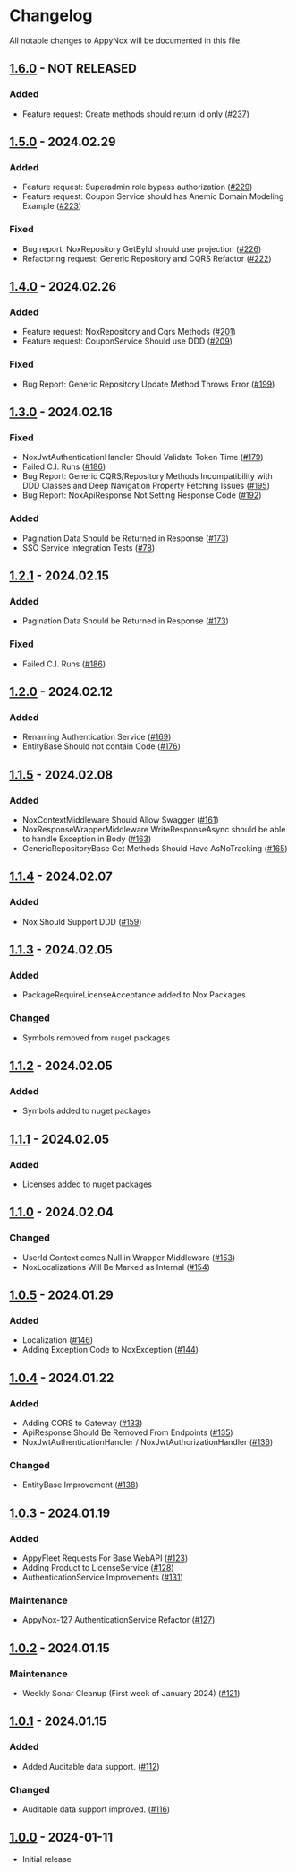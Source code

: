 # Changelog
All notable changes to AppyNox will be documented in this file.

## [1.6.0](https://github.com/HappiSoftware/AppyNox/compare/v1.5.0...v1.6.0) - NOT RELEASED
### Added
- Feature request: Create methods should return id only ([#237](https://github.com/HappiSoftware/AppyNox/issues/237))


## [1.5.0](https://github.com/HappiSoftware/AppyNox/compare/v1.4.0...v1.5.0) - 2024.02.29
### Added
- Feature request: Superadmin role bypass authorization ([#229](https://github.com/HappiSoftware/AppyNox/issues/229))
- Feature request: Coupon Service should has Anemic Domain Modeling Example ([#223](https://github.com/HappiSoftware/AppyNox/issues/223))

### Fixed
- Bug report: NoxRepository GetById should use projection ([#226](https://github.com/HappiSoftware/AppyNox/issues/226))
- Refactoring request: Generic Repository and CQRS Refactor ([#222](https://github.com/HappiSoftware/AppyNox/issues/222))


## [1.4.0](https://github.com/HappiSoftware/AppyNox/compare/v1.3.0...v1.4.0) - 2024.02.26
### Added
- Feature request: NoxRepository and Cqrs Methods ([#201](https://github.com/HappiSoftware/AppyNox/issues/201))
- Feature request: CouponService Should use DDD ([#209](https://github.com/HappiSoftware/AppyNox/issues/209))

### Fixed
- Bug Report: Generic Repository Update Method Throws Error ([#199](https://github.com/HappiSoftware/AppyNox/issues/199))


## [1.3.0](https://github.com/HappiSoftware/AppyNox/compare/v1.2.0...v1.3.0) - 2024.02.16
### Fixed
- NoxJwtAuthenticationHandler Should Validate Token Time ([#179](https://github.com/HappiSoftware/AppyNox/issues/179))
- Failed C.I. Runs ([#186](https://github.com/HappiSoftware/AppyNox/issues/186))
- Bug Report: Generic CQRS/Repository Methods Incompatibility with DDD Classes and Deep Navigation Property Fetching Issues ([#195](https://github.com/HappiSoftware/AppyNox/issues/195))
- Bug Report: NoxApiResponse Not Setting Response Code ([#192](https://github.com/HappiSoftware/AppyNox/issues/192))

### Added
- Pagination Data Should be Returned in Response ([#173](https://github.com/HappiSoftware/AppyNox/issues/173))
- SSO Service Integration Tests ([#78](https://github.com/HappiSoftware/AppyNox/issues/78))


## [1.2.1](https://github.com/HappiSoftware/AppyNox/compare/v1.2.0...v1.2.1) - 2024.02.15
### Added
- Pagination Data Should be Returned in Response ([#173](https://github.com/HappiSoftware/AppyNox/issues/173))

### Fixed
- Failed C.I. Runs ([#186](https://github.com/HappiSoftware/AppyNox/issues/186))


## [1.2.0](https://github.com/HappiSoftware/AppyNox/compare/v1.1.5...v1.2.0) - 2024.02.12
### Added
- Renaming Authentication Service ([#169](https://github.com/HappiSoftware/AppyNox/issues/169))
- EntityBase Should not contain Code ([#176](https://github.com/HappiSoftware/AppyNox/issues/176))


## [1.1.5](https://github.com/HappiSoftware/AppyNox/compare/v1.1.4...v1.1.5) - 2024.02.08
### Added
- NoxContextMiddleware Should Allow Swagger ([#161](https://github.com/HappiSoftware/AppyNox/issues/161))
- NoxResponseWrapperMiddleware WriteResponseAsync should be able to handle Exception in Body ([#163](https://github.com/HappiSoftware/AppyNox/issues/163))
- GenericRepositoryBase Get Methods Should Have AsNoTracking ([#165](https://github.com/HappiSoftware/AppyNox/issues/165))


## [1.1.4](https://github.com/HappiSoftware/AppyNox/compare/v1.1.3...v1.1.4) - 2024.02.07
### Added
- Nox Should Support DDD ([#159](https://github.com/HappiSoftware/AppyNox/issues/159))


## [1.1.3](https://github.com/HappiSoftware/AppyNox/compare/v1.1.2...v1.1.3) - 2024.02.05
### Added
- PackageRequireLicenseAcceptance added to Nox Packages

### Changed
- Symbols removed from nuget packages


## [1.1.2](https://github.com/HappiSoftware/AppyNox/compare/v1.1.1...v1.1.2) - 2024.02.05
### Added
- Symbols added to nuget packages


## [1.1.1](https://github.com/HappiSoftware/AppyNox/compare/v1.1.0...v1.1.1) - 2024.02.05
### Added
- Licenses added to nuget packages


## [1.1.0](https://github.com/HappiSoftware/AppyNox/compare/v1.0.5...v1.1.0) - 2024.02.04
### Changed
- UserId Context comes Null in Wrapper Middleware ([#153](https://github.com/HappiSoftware/AppyNox/issues/153))
- NoxLocalizations Will Be Marked as Internal ([#154](https://github.com/HappiSoftware/AppyNox/issues/154))


## [1.0.5](https://github.com/HappiSoftware/AppyNox/compare/v1.0.4...v1.0.5) - 2024.01.29
### Added
- Localization ([#146](https://github.com/HappiSoftware/AppyNox/issues/146))
- Adding Exception Code to NoxException ([#144](https://github.com/HappiSoftware/AppyNox/issues/144))


## [1.0.4](https://github.com/HappiSoftware/AppyNox/compare/v1.0.3...v1.0.4) - 2024.01.22
### Added
- Adding CORS to Gateway ([#133](https://github.com/HappiSoftware/AppyNox/issues/133))
- ApiResponse Should Be Removed From Endpoints ([#135](https://github.com/HappiSoftware/AppyNox/issues/135))
- NoxJwtAuthenticationHandler / NoxJwtAuthorizationHandler ([#136](https://github.com/HappiSoftware/AppyNox/issues/136))

### Changed
- EntityBase Improvement ([#138](https://github.com/HappiSoftware/AppyNox/issues/138))


## [1.0.3](https://github.com/HappiSoftware/AppyNox/compare/v1.0.2...v1.0.3) - 2024.01.19
### Added
- AppyFleet Requests For Base WebAPI ([#123](https://github.com/HappiSoftware/AppyNox/issues/123))
- Adding Product to LicenseService ([#128](https://github.com/HappiSoftware/AppyNox/issues/128))
- AuthenticationService Improvements ([#131](https://github.com/HappiSoftware/AppyNox/issues/131))

### Maintenance
- AppyNox-127 AuthenticationService Refactor ([#127](https://github.com/HappiSoftware/AppyNox/issues/127))


## [1.0.2](https://github.com/HappiSoftware/AppyNox/compare/v1.0.1...v1.0.2) - 2024.01.15
### Maintenance
- Weekly Sonar Cleanup (First week of January 2024) ([#121](https://github.com/HappiSoftware/AppyNox/issues/121))


## [1.0.1](https://github.com/HappiSoftware/AppyNox/compare/v1.0.0...v1.0.1) - 2024.01.15
### Added
- Added Auditable data support. ([#112](https://github.com/HappiSoftware/AppyNox/issues/112))

### Changed
- Auditable data support improved. ([#116](https://github.com/HappiSoftware/AppyNox/issues/116))


## [1.0.0](https://github.com/HappiSoftware/AppyNox/releases/tag/v1.0.0) - 2024-01-11
- Initial release
